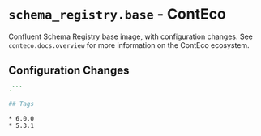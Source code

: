 # `schema_registry.base` - ContEco

Confluent Schema Registry base image, with configuration changes.
See `conteco.docs.overview` for more information on the ContEco ecosystem.

## Configuration Changes

```bash
.```

## Tags

* 6.0.0  
* 5.3.1  
